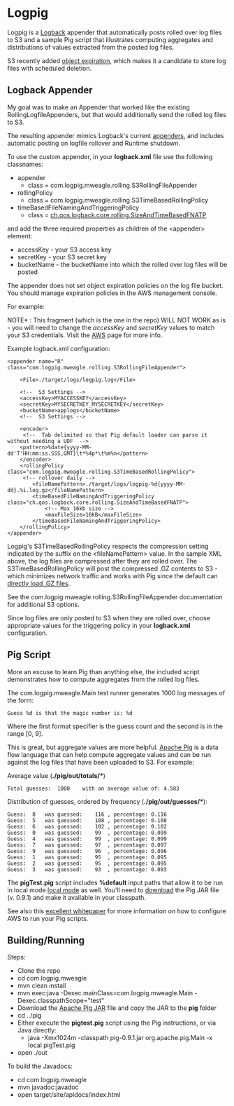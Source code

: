 Logpig
======

Logpig is a [Logback](http://logback.qos.ch/) appender that automatically posts rolled over log files to S3 and a sample Pig script that illustrates computing aggregates and distributions of values extracted from the posted log files.

S3 recently added [object expiration](http://docs.amazonwebservices.com/AmazonS3/latest/dev/ObjectExpiration.html), which makes it a candidate to store log files with scheduled deletion.  

Logback Appender
-------
My goal was to make an Appender that worked like the existing RollingLogfileAppenders, but that would additionally send the rolled log files to S3.  

The resulting appender mimics Logback's current [appenders](http://logback.qos.ch/manual/appenders.html), and includes automatic posting on logfile rollover and Runtime shutdown.

To use the custom appender, in your __logback.xml__ file use the following classnames:

* appender 
	* class = com.logpig.mweagle.rolling.S3RollingFileAppender
* rollingPolicy
	* class = com.logpig.mweagle.rolling.S3TimeBasedRollingPolicy
* timeBasedFileNamingAndTriggeringPolicy
   * class = [ch.qos.logback.core.rolling.SizeAndTimeBasedFNATP](http://logback.qos.ch/apidocs/ch/qos/logback/core/rolling/SizeAndTimeBasedFNATP.html)

and add the three required properties as children of the &lt;appender&gt; element:

* accessKey - your S3 access key
* secretKey - your S3 secret key
* bucketName - the bucketName into which the rolled over log files will be posted

The appender does not set object expiration policies on the log file bucket.  You should manage expiration policies in the AWS management console.

For example:

NOTE* : This fragment (which is the one in the repo) WILL NOT WORK as is - you will need to change the *accessKey* and *secretKey* values to match your S3 credentials.  Visit the [AWS](https://aws-portal.amazon.com/gp/aws/developer/account/index.html/?action=access-key) page for more info.

Example logback.xml configuration:

    <appender name="R" class="com.logpig.mweagle.rolling.S3RollingFileAppender">

    	<File>./target/logs/logpig.log</File>
    
    	<!--  S3 Settings -->
    	<accessKey>MYACCESSKEY</accessKey>
    	<secretKey>MYSECRETKEY_MYSECRETKEY</secretKey>
		<bucketName>applogs</bucketName>
		<!--  S3 Settings -->
	
    	<encoder>
    	 <!--  Tab delimited so that Pig default loader can parse it without needing a UDF  -->
      	<pattern>%date{yyyy-MM-dd'T'HH:mm:ss.SSS,GMT}\t*%4p*\t%m%n</pattern>
    	</encoder>
    	<rollingPolicy class="com.logpig.mweagle.rolling.S3TimeBasedRollingPolicy">
     	 <!-- rollover daily -->
     	 	<fileNamePattern>./target/logs/logpig-%d{yyyy-MM-dd}.%i.log.gz</fileNamePattern>
       		<timeBasedFileNamingAndTriggeringPolicy class="ch.qos.logback.core.rolling.SizeAndTimeBasedFNATP">
        		<!-- Max 16kb size -->
        		<maxFileSize>16KB</maxFileSize>
      		</timeBasedFileNamingAndTriggeringPolicy>
    	</rollingPolicy>
    </appender>

Logpig's S3TimeBasedRollingPolicy respects the compression setting indicated by the suffix on the &lt;fileNamePattern&gt; value.  In the sample XML above, the log files are compressed after they are rolled over.  The S3TimeBasedRollingPolicy will post the compressed .GZ contents to S3 - which minimizes network traffic and works with Pig since the default can [directly load .GZ files](http://pig.apache.org/docs/r0.9.1/func.html#load-store-functions). 

See the com.logpig.mweagle.rolling.S3RollingFileAppender documentation for additional S3 options. 

Since log files are only posted to S3 when they are rolled over, choose appropriate values for the triggering policy in your __logback.xml__ configuration.  

Pig Script
----------
More an excuse to learn Pig than anything else, the included script demonstrates how to compute aggregates from the rolled log files.  

The com.logpig.mweagle.Main test runner generates 1000 log messages of the form:

    Guess %d is that the magic number is: %d

Where the first format specifier is the guess count and the second is in the range [0, 9].  

This is great, but aggregate values are more helpful.  [Apache Pig](http://pig.apache.org/) is a data flow language that can help compute aggregate values and can be run against the log files that have been uploaded to S3.  For example: 

Average value (__./pig/out/totals/*__)

    Total guesses:	1000	with an average value of: 4.583

Distribution of guesses, ordered by frequency (__./pig/out/guesses/*__):

    Guess:	8	was guessed:	116	, percentage: 0.116
    Guess:	5	was guessed:	108	, percentage: 0.108
    Guess:	6	was guessed:	102	, percentage: 0.102
    Guess:	0	was guessed:	99	, percentage: 0.099
    Guess:	4	was guessed:	99	, percentage: 0.099
    Guess:	7	was guessed:	97	, percentage: 0.097
    Guess:	9	was guessed:	96	, percentage: 0.096
    Guess:	1	was guessed:	95	, percentage: 0.095
    Guess:	2	was guessed:	95	, percentage: 0.095
    Guess:	3	was guessed:	93	, percentage: 0.093

The __pigTest.pig__ script includes __%default__ input paths that allow it to be run in local mode [local mode](http://ofps.oreilly.com/titles/9781449302641/running_pig.html) as well.  You'll need to [download](http://pig.apache.org/releases.html#Download) the Pig JAR file (v. 0.9.1) and make it available in your classpath.  

See also this [excellent whitepaper](http://aws.amazon.com/articles/2729) for more information on how to configure AWS to run your Pig scripts.

Building/Running
-------

Steps:

* Clone the repo
* cd com.logpig.mweagle
* mvn clean install
* mvn exec:java -Dexec.mainClass=com.logpig.mweagle.Main -Dexec.classpathScope="test"
* Download the [Apache Pig JAR](http://pig.apache.org/releases.html#Download) file and copy the JAR to the __pig__ folder
* cd ../pig
* Either execute the __pigtest.pig__ script using the Pig instructions, or via Java directly:
	* java -Xmx1024m -classpath pig-0.9.1.jar org.apache.pig.Main -x local pigTest.pig
* open ./out

To build the Javadocs:

* cd com.logpig.mweagle
* mvn javadoc:javadoc
* open target/site/apidocs/index.html 

